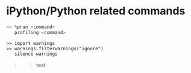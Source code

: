 # iPython/Python related commands

```python
>> %prun <command>
   profiling <command>
```
```
>> import warnings
>> warnings.filterwarnings("ignore")
   silence warnings
```

>> test